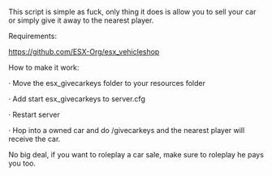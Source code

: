 This script is simple as fuck, only thing it does is allow you to sell your car or simply give it away to the nearest player.

Requirements:

https://github.com/ESX-Org/esx_vehicleshop

How to make it work:

· Move the esx_givecarkeys folder to your resources folder

· Add start esx_givecarkeys to server.cfg

· Restart server

· Hop into a owned car and do /givecarkeys and the nearest player will receive the car.

No big deal, if you want to roleplay a car sale, make sure to roleplay he pays you too.
